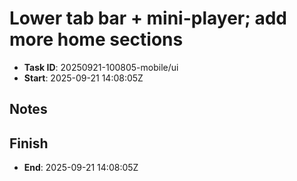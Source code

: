 # Lower tab bar + mini-player; add more home sections

- **Task ID**: 20250921-100805-mobile/ui
- **Start**:  2025-09-21 14:08:05Z

## Notes

## Finish
- **End**: 2025-09-21 14:08:05Z
